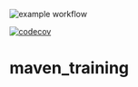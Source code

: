 ![example workflow](https://github.com/Frizbby/maven_training/actions/workflows/build.yml/badge.svg)

[![codecov](https://codecov.io/gh/Frizbby/maven_training/branch/main/graph/badge.svg?token=TJYWBZ32AH)](https://codecov.io/gh/Frizbby/maven_training)

# maven_training
